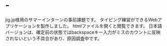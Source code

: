 # -
jig.jp様用のサマーインターンの事前課題です。
タイピング練習ができるWebアプリケーションを製作しました。
htmlファイルを開くと閲覧できます。
日本語バージョンは、確定前の状態ではbackspaceキー入力がミスのカウントに反映されないという不具合があり、原因調査中です。
